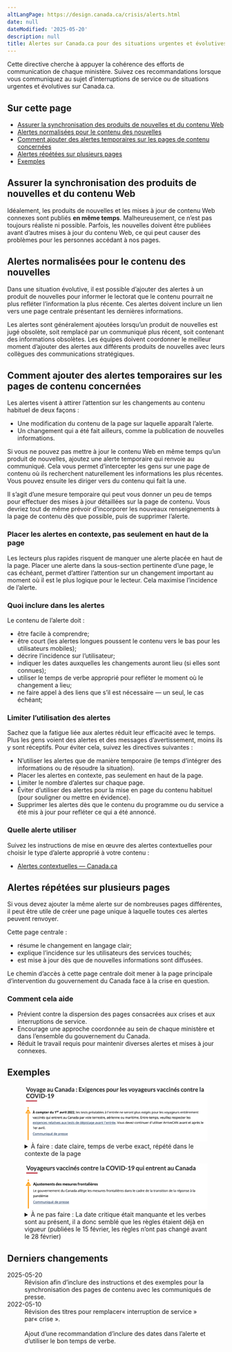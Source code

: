 ```yaml
---
altLangPage: https://design.canada.ca/crisis/alerts.html
date: null
dateModified: '2025-05-20'
description: null
title: Alertes sur Canada.ca pour des situations urgentes et évolutives
---
```


<p>Cette directive cherche à appuyer la cohérence des efforts de communication de chaque ministère. Suivez ces recommandations lorsque vous communiquez au sujet d’interruptions de service ou de situations urgentes et évolutives sur Canada.ca.</p>

<h2>Sur cette page</h2>
<ul>
  <li><a href="#synchronisation">Assurer la synchronisation des produits de nouvelles et du contenu Web</a></li>
  <li><a href="#alertes-normalisees">Alertes normalisées pour le contenu des nouvelles</a></li>
  <li><a href="#alerts">Comment ajouter des alertes temporaires sur les pages de contenu concernées</a></li>  
  <li><a href="#alertes-repetees">Alertes répétées sur plusieurs pages</a></li>  
  <li><a href="#examples">Exemples</a></li>
</ul>

<h2 id="synchronisation">Assurer la synchronisation des produits de nouvelles et du contenu Web</h2>

<p>Idéalement, les produits de nouvelles et les mises à jour de contenu Web connexes sont publiés <strong>en même temps</strong>. Malheureusement, ce n’est pas toujours réaliste ni possible. Parfois, les nouvelles doivent être publiées avant d’autres mises à jour du contenu Web, ce qui peut causer des problèmes pour les personnes accédant à nos pages.</p>

<h2 id="alertes-normalisees">Alertes normalisées pour le contenu des nouvelles</h2>

<p>Dans une situation évolutive, il est possible d’ajouter des alertes à un produit de nouvelles pour informer le lectorat que le contenu pourrait ne plus refléter l’information la plus récente. Ces alertes doivent inclure un lien vers une page centrale présentant les dernières informations.</p>

<p>Les alertes sont généralement ajoutées lorsqu’un produit de nouvelles est jugé obsolète, soit remplacé par un communiqué plus récent, soit contenant des informations obsolètes. Les équipes doivent coordonner le meilleur moment d’ajouter des alertes aux différents produits de nouvelles avec leurs collègues des communications stratégiques.</p> 

<h2 id="alerts">Comment ajouter des alertes temporaires sur les pages de contenu concernées</h2>

<p>Les alertes visent à attirer l’attention sur les changements au contenu habituel de deux façons&nbsp;:</p>

<ul>
  <li>Une modification du contenu de la page sur laquelle apparaît l’alerte.</li>
  <li>Un changement qui a été fait ailleurs, comme la publication de nouvelles informations.</li>
</ul>

<p>Si vous ne pouvez pas mettre à jour le contenu Web en même temps qu’un produit de nouvelles, ajoutez une alerte temporaire qui renvoie au communiqué. Cela vous permet d’intercepter les gens sur une page de contenu où ils recherchent naturellement les informations les plus récentes. Vous pouvez ensuite les diriger vers du contenu qui fait la une.</p> 

<p>Il s’agit d’une mesure temporaire qui peut vous donner un peu de temps pour effectuer des mises à jour détaillées sur la page de contenu. Vous devriez tout de même prévoir d’incorporer les nouveaux renseignements à la page de contenu dès que possible, puis de supprimer l’alerte.</p>

<h3>Placer les alertes en contexte, pas seulement en haut de la page</h3>

<p>Les lecteurs plus rapides risquent de manquer une alerte placée en haut de la page. Placer une alerte dans la sous-section pertinente d’une page, le cas échéant, permet d’attirer l’attention sur un changement important au moment où il est le plus logique pour le lecteur. Cela maximise l’incidence de l’alerte.</p>

<h3>Quoi inclure dans les alertes</h3>

<p>Le contenu de l’alerte doit&nbsp;:</p>

<ul>
  <li>être facile à comprendre;</li>  
  <li>être court (les alertes longues poussent le contenu vers le bas pour les utilisateurs mobiles);</li>  
  <li>décrire l’incidence sur l’utilisateur;</li>  
  <li>indiquer les dates auxquelles les changements auront lieu (si elles sont connues);</li>  
  <li>utiliser le temps de verbe approprié pour refléter le moment où le changement a lieu;</li>  
  <li>ne faire appel à des liens que s’il est nécessaire — un seul, le cas échéant;</li>
</ul>

<h3>Limiter l’utilisation des alertes</h3>

<p>Sachez que la fatigue liée aux alertes réduit leur efficacité avec le temps. Plus les gens voient des alertes et des messages d’avertissement, moins ils y sont réceptifs. Pour éviter cela, suivez les directives suivantes&nbsp;:</p>
<ul>
  <li>N’utiliser les alertes que de manière temporaire (le temps d’intégrer des informations ou de résoudre la situation).</li>  
  <li>Placer les alertes en contexte, pas seulement en haut de la page.</li>
  <li>Limiter le nombre d’alertes sur chaque page.</li>  
  <li>Éviter d’utiliser des alertes pour la mise en page du contenu habituel (pour souligner ou mettre en évidence).</li>  
  <li>Supprimer les alertes dès que le contenu du programme ou du service a été mis à jour pour refléter ce qui a été annoncé.</li>
</ul>

<h3>Quelle alerte utiliser</h3>

<p>Suivez les instructions de mise en œuvre des alertes contextuelles pour choisir le type d’alerte approprié à votre contenu&nbsp;:</p> 
<ul>
  <li><a href="https://conception.canada.ca/configurations-conception-communes/alertes-contextuelles.html#how">Alertes contextuelles — Canada.ca</a></li>
</ul>

<h2 id="alertes-repetees">Alertes répétées sur plusieurs pages</h2>

<p>Si vous devez ajouter la même alerte sur de nombreuses pages différentes, il peut être utile de créer une page unique à laquelle toutes ces alertes peuvent renvoyer.</p>

<p>Cette page centrale&nbsp;:</p>

<ul>
  <li>résume le changement en langage clair;</li>  
  <li>explique l’incidence sur les utilisateurs des services touchés;</li>  
  <li>est mise à jour dès que de nouvelles informations sont diffusées.</li>
</ul>

<p>Le chemin d’accès à cette page centrale doit mener à la page principale d’intervention du gouvernement du Canada face à la crise en question.</p>

<h3>Comment cela aide</h3>

<ul>
  <li>Prévient contre la dispersion des pages consacrées aux crises et aux interruptions de service.</li>  
  <li>Encourage une approche coordonnée au sein de chaque ministère et dans l’ensemble du gouvernement du Canada.</li>  
  <li>Réduit le travail requis pour maintenir diverses alertes et mises à jour connexes.</li>
</ul>
<h2 id="examples">Exemples</h2>

<div class="row">
    <div class="mrgn-tp-lg col-md-8">

<figure class="gc-complex-img">
    <img class="img-responsive" alt="Une longue description peut être trouvée après l'image." src="../images/alerte-img1.png" >
    <figcaption>
    <details>
            <summary>À faire&nbsp;: date claire, temps de verbe exact, répété dans le contexte de la page</summary>
            <p>Texte d'alerte placé en haut de la page avec une date d'entrée en vigueur claire&nbsp;:</p>
    <p><b>À compter du 1er avril 2022</b>, les tests préalables à l’entrée ne seront plus exigés pour les voyageurs entièrement vaccinés qui entrent au Canada par voie terrestre, aérienne ou maritime. Entre-temps, veuillez respecter les exigences relatives aux tests de dépistage avant l’entrée. Vous devez continuer d’utiliser ArriveCAN avant et après le 1er avril. </p>
    <p>Communiqué de presse</p>
    </details></figcaption>
</figure>
</div>

<div class="mrgn-tp-lg col-md-8">
<figure class="gc-complex-img" role="group">
	<img class="img-responsive" alt="Une longue description peut être trouvée après l'image." src="../images/alerte-img3.png" >
	<figcaption><details>
			<summary>À ne pas faire&nbsp;: La date critique était manquante et les verbes sont au présent, il a donc semblé que les règles étaient déjà en vigueur (publiées le 15 février, les règles n’ont pas changé avant le 28 février)</summary>
			<p>Exemple de texte d'alerte trop vague qui a provoqué un malentendu en utilisant le mauvais temps de verbe&nbsp;:</p>
    <p><b>Adjustements des mesures frontalières</b></p>
    <p>Le gouvernement du Canada allège les mesures frontalières dans le cadre de la transition de la réponse à la pandémie</p>
    <p>Communiqué de presse</p>
		</details></figcaption>
</figure>
</div>
</div>

<h2>Derniers changements</h2>

 <section>
  <dl class="dl-horizontal">
   <dt>
    <time class="link-muted" datetime="2025-05-20">
     2025-05-20
    </time>
   </dt>
   <dd>
    Révision afin d’inclure des instructions et des exemples pour la synchronisation des pages de contenu avec les communiqués de presse.
   </dd>
   <dt>
    <time class="link-muted" datetime="2022-05-10">
     2022-05-10
    </time>
   </dt>
   <dd>
    Révision des titres pour remplacer«&nbsp;interruption de service&nbsp;» par«&nbsp;crise&nbsp;».
    <br/>
    <br/>
    Ajout d’une recommandation d’inclure des dates dans l’alerte et d’utiliser le bon temps de verbe.
   </dd>
  </dl>
</section>
